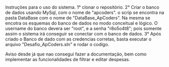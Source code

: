 Instruções para o uso do sistema.
1° clonar o  repositório.
2° Criar o banco de dados usando MySql, com o nome de "apcoders".
o scrip se encontra na pasta DataBase com o nome de "DataBase_ApCoders".
Na mesma se encotra os esquemas do banco de dados no modo conceitual e lógico.
O username do banco devera ser "root", e a senha "r8o5o4t8"; pois somente assim o sistema irá conseguir se conectar com o banco de dados.
3° Após criado o Banco de dado com as credencias corretas, basta executar o arquivo "Desafio_ApCoders.sln" e rodar o codigo.



Aviso desde já que nao consegui fazer a documentação, bem como implementar as funcionalidades de filtrar e editar despesas.
